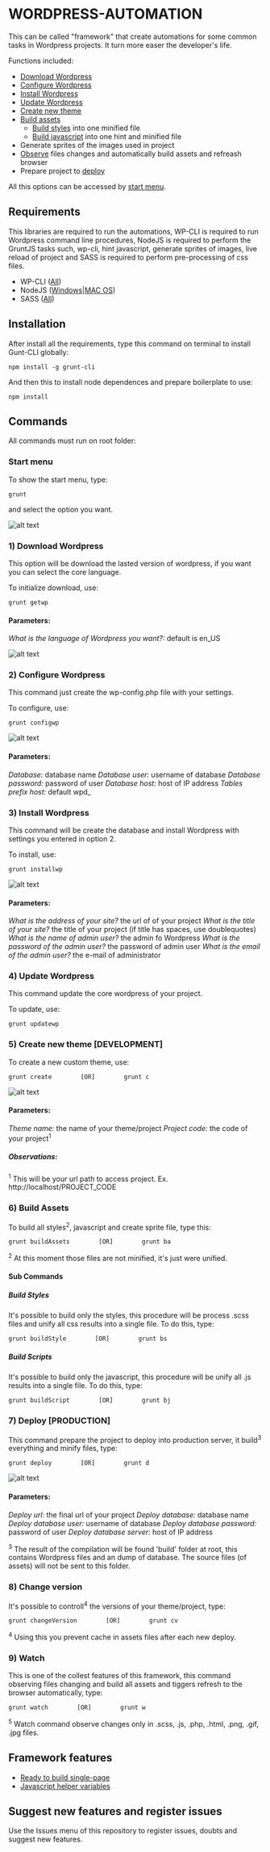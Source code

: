 # WORDPRESS-AUTOMATION

This can be called "framework" that create automations for some common tasks in Wordpress projects. It turn more easer the developer's life.

Functions included:

*   [Download Wordpress](#1-download-wordpress)
*   [Configure Wordpress](#2-configure-wordpress)
*   [Install Wordpress](#3-install-wordpress)
*   [Update Wordpress](#4-update-wordpress)
*   [Create new theme](#5-create-new-theme-development) 
*   [Build assets](#6-build-assets)
    *   [Build styles](#build-styles) into one minified file
    *   [Build javascript](#build-scripts) into one hint and minified file
*   Generate sprites of the images used in project
*   [Observe](#9-watch) files changes and automatically build assets and refreash browser
*   Prepare project to [deploy](#7-deploy-production)

All this options can be accessed by [start menu](#start-menu).

## Requirements

This libraries are required to run the automations, WP-CLI is required to run Wordpress command line procedures, NodeJS is required to perform the GruntJS tasks such, wp-cli, hint javascript, generate sprites of images, live reload of project and SASS is required to perform pre-processing of css files.

*   WP-CLI ([All](http://wp-cli.org/docs/installing/))
*   NodeJS ([Windows](http://nodejs.org/download/ "Node for windows")|[MAC OS](http://shapeshed.com/setting-up-nodejs-and-npm-on-mac-osx/ "Node for MAC"))
*   SASS ([All](http://sass-lang.com/install "SASS for all"))

## Installation

After install all the requirements, type this command on terminal to install Gunt-CLI globally:

```shell
npm install -g grunt-cli
```

And then this to install node dependences and prepare boilerplate to use:

```shell
npm install
```

## Commands

All commands must run on root folder:

### Start menu

To show the start menu, type:
```shell
grunt
```
and select the option you want.

![alt text](http://www.donini.me/github/wpbp/wpbp_startmenu.png "Start menu all options")

### 1) Download Wordpress

This option will be download the lasted version of wordpress, if you want you can select the core language.

To initialize download, use:
```shell
grunt getwp
```


#### Parameters:

*What is the language of Wordpress you want?:* default is en_US

![alt text](http://www.donini.me/github/wpbp/wpbp_download.png "Download Wordpress")

### 2) Configure Wordpress

This command just create the wp-config.php file with your settings.

To configure, use:
```shell
grunt configwp
```

![alt text](http://www.donini.me/github/wpbp/wpbp_configure.png "Configure Wordpress")

#### Parameters:

*Database:* database name
*Database user:* username of database
*Database password:* password of user
*Database host:*  host of IP address
*Tables prefix host:*  default wpd_

### 3) Install Wordpress

This command will be create the database and install Wordpress with settings you entered in option 2.

To install, use:
```shell
grunt installwp
```

![alt text](http://www.donini.me/github/wpbp/wpbp_install.png "Install Wordpress")

#### Parameters:

*What is the address of your site?* the url of of your project
*What is the title of your site?* the title of your project (if title has spaces, use doublequotes)
*What is the name of admin user?* the admin fo Wordpress
*What is the password of the admin user?* the password of admin user
*What is the email of the admin user?* the e-mail of administrator

### 4) Update Wordpress

This command update the core wordpress of your project.

To update, use:
```shell
grunt updatewp
```

### 5) Create new theme [DEVELOPMENT]

To create a new custom theme, use:
```shell
grunt create        [OR]        grunt c
```

![alt text](http://www.donini.me/github/wpbp/wpbp_create.png "Create new theme parameters")

#### Parameters:

*Theme name:* the name of your theme/project
*Project code:* the code of your project<sup>1</sup>

##### Observations:

<sup>1</sup> This will be your url path to access project. Ex. http://localhost/PROJECT_CODE

### 6) Build Assets

To build all styles<sup>2</sup>, javascript and create sprite file, type this:

```shell
grunt buildAssets        [OR]        grunt ba
```

<sup>2</sup> At this moment those files are not minified, it's just were unified.

#### Sub Commands

##### Build Styles

It's possible to build only the styles, this procedure will be process .scss  files and unify all css results into a single file. To do this, type:

```shell
grunt buildStyle        [OR]        grunt bs
```

##### Build Scripts

It's possible to build only the javascript, this procedure will be unify all .js results into a single file. To do this, type:

```shell
grunt buildScript        [OR]        grunt bj
```

### 7) Deploy [PRODUCTION]

This command prepare the project to deploy into production server, it build<sup>3</sup> everything and minify files, type:

```shell
grunt deploy        [OR]        grunt d
```

![alt text](http://www.donini.me/github/wpbp/wpbp_deploy.png "Deploy parameters")

#### Parameters:

*Deploy url:* the final url of your project
*Deploy database:* database name
*Deploy database user:* username of database
*Deploy database password:* password of user
*Deploy database server:*  host of IP address

<sup>3</sup> The result of the compilation will be found 'build' folder at root, this contains Wordpress files and an dump of database. The source files (of assets) will not be sent to this folder.

### 8) Change version

It's possible to controll<sup>4</sup> the versions of your theme/project, type:

```shell
grunt changeVersion        [OR]        grunt cv
```

<sup>4</sup> Using this you prevent cache in assets files after each new deploy.

### 9) Watch

This is one of the collest features of this framework, this command observing files changing and build all assets and tiggers refresh to the browser automatically, type:

```shell
grunt watch        [OR]        grunt w
```

<sup>5</sup> Watch command observe changes only in .scss, .js, .php, .html, .png, .gif, .jpg files.

## Framework features

*   [Ready to build single-page](READY-TO-BUILD-SINGLE-PAGE.md)
*   [Javascript helper variables](JAVASCRIPT-HELPER-VARIABLES.md)

## Suggest new features and register issues

Use the Issues menu of this repository to register issues, doubts and suggest new features.